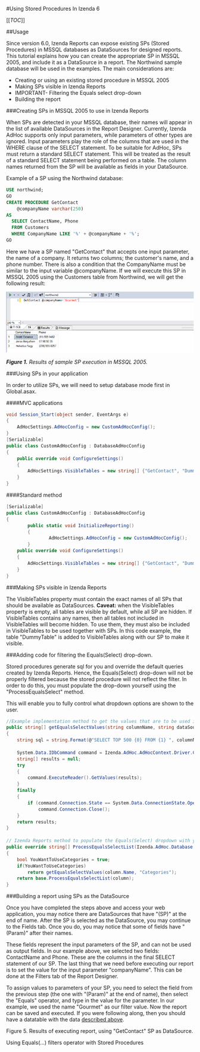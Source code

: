 #Using Stored Procedures In Izenda 6

[[_TOC_]]

##Usage

Since version 6.0, Izenda Reports can expose existing SPs (Stored Procedures) in MSSQL databases as DataSources for designed reports. This tutorial explains how you can create the appropriate SP in MSSQL 2005, and include it as a DataSource in a report. The Northwind sample database will be used in the examples. The main considerations are: 

* Creating or using an existing stored procedure in MSSQL 2005
* Making SPs visible in Izenda Reports
* IMPORTANT- Filtering the Equals select drop-down
* Building the report

###Creating SPs in MSSQL 2005 to use in Izenda Reports

When SPs are detected in your MSSQL database, their names will appear in the list of available DataSources in the Report Designer. Currently, Izenda AdHoc supports only input parameters, while parameters of other types are ignored. Input parameters play the role of the columns that are used in the WHERE clause of the SELECT statement.
To be suitable for AdHoc, SPs must return a standard SELECT statement. This will be treated as the result of a standard SELECT statement being performed on a table. The column names returned from the SP will be available as fields in your DataSource.

Example of a SP using the Northwind database:

```sql
USE northwind;
GO
CREATE PROCEDURE GetContact
	@companyName varchar(250)
AS
  SELECT ContactName, Phone 
  FROM Customers 
  WHERE CompanyName LIKE '%' + @companyName + '%';
GO      
```

<a name="SampleOutput"></a>Here we have a SP named "GetContact" that accepts one input parameter, the name of a company. It returns two columns; the customer's name, and a phone number. There is also a condition that the CompanyName must be similar to the input variable @companyName. If we will execute this SP in MSSQL 2005 using the Customers table from Northwind, we will get the following result:

![MSSQL stored procedure results](/FAQ/Questions/Using-Stored-Procedures-In-Izenda-6/mssql_stored_procedure.png)
 
***Figure 1.** Results of sample SP execution in MSSQL 2005.*

###Using SPs in your application

In order to utilize SPs, we will need to setup database mode first in Global.asax.

####MVC applications

```csharp
void Session_Start(object sender, EventArgs e)
{
	AdHocSettings.AdHocConfig = new CustomAdHocConfig();
}
[Serializable]
public class CustomAdHocConfig : DatabaseAdHocConfig
{
	public override void ConfigureSettings()
	{
		AdHocSettings.VisibleTables = new string[] {"GetContact", "DummyTable"};
	}
}
```

####Standard method

```csharp
[Serializable]
public class CustomAdHocConfig : DatabaseAdHocConfig
{
        public static void InitializeReporting() 
        {
                AdHocSettings.AdHocConfig = new CustomAdHocConfig();
        }
	public override void ConfigureSettings()
	{
		AdHocSettings.VisibleTables = new string[] {"GetContact", "DummyTable"};
	}
}
```

###Making SPs visible in Izenda Reports

The VisibleTables property must contain the exact names of all SPs that should be available as DataSources. **Caveat:** when the VisibleTables property is empty, all tables are visible by default, while all SP are hidden. If VisibleTables contains any names, then all tables not included in VisibleTables will become hidden. To use them, they must also be included in VisibleTables to be used together with SPs. In this code example, the table "DummyTable" is added to VisibleTables along with our SP to make it visible.

###Adding code for filtering the Equals(Select) drop-down.

Stored procedures generate sql for you and override the default queries created by Izenda Reports. Hence, the Equals(Select) drop-down will not be properly filtered because the stored procedure will not reflect the filter. In order to do this, you must populate the drop-down yourself using the "ProcessEqualsSelect" method. 

This will enable you to fully control what dropdown options are shown to the user.

```csharp
//Example implementation method to get the values that are to be used in the Equals(Select) dropdown
public string[] getEqualsSelectValues(string columnName, string dataSource)
{
	string sql = string.Format(@"SELECT TOP 500 {0} FROM {1} ", columnName, dataSource); 

	System.Data.IDbCommand command = Izenda.AdHoc.AdHocContext.Driver.CreateCommand(sql); 
	string[] results = null; 
	try 
	{ 
		command.ExecuteReader().GetValues(results); 
	} 
	finally 
	{ 
		if (command.Connection.State == System.Data.ConnectionState.Open) 
			command.Connection.Close(); 
	} 
	return results; 
} 

// Izenda Reports method to populate the Equals(Select) dropdown with your values  
public override string[] ProcessEqualsSelectList(Izenda.AdHoc.Database.Column column) 
{ 
	bool YouWantToUseCategories = true; 
	if(YouWantToUseCategories) 
		return getEqualsSelectValues(column.Name, "Categories"); 
	return base.ProcessEqualsSelectList(column); 
}
```

###Building a report using SPs as the DataSource

Once you have completed the steps above and access your web application, you may notice there are DataSources that have "(SP)" at the end of name. After the SP is selected as the DataSource, you may continue to the Fields tab. Once you do, you may notice that some of fields have "(Param)" after their names.

These fields represent the input parameters of the SP, and can not be used as output fields. In our example above, we selected two fields: ContactName and Phone. These are the columns in the final SELECT statement of our SP. The last thing that we need before executing our report is to set the value for the input parameter "companyName". This can be done at the Filters tab of the Report Designer.

To assign values to parameters of your SP, you need to select the field from the previous step (the one with "(Param)" at the end of name), then select the "Equals" operator, and type in the value for the parameter. In our example, we used the name "Gourmet" as our filter value. Now the report can be saved and executed. If you were following along, then you should have a datatable with the data [described above](#SampleOutput).

 
Figure 5. Results of executing report, using "GetContact" SP as DataSource.

Using Equals(...) filters operator with Stored Procedures